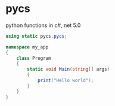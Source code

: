 # pycs
python functions in c#, net 5.0

```csharp
using static pycs.pycs;

namespace my_app
{
    class Program
    {
        static void Main(string[] args)
        {
            print("Hello world");
        }
    }
}

```